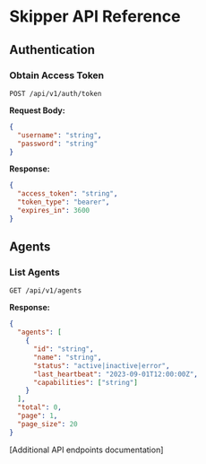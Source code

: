 # Skipper API Reference

## Authentication

### Obtain Access Token

```
POST /api/v1/auth/token
```

**Request Body:**
```json
{
  "username": "string",
  "password": "string"
}
```

**Response:**
```json
{
  "access_token": "string",
  "token_type": "bearer",
  "expires_in": 3600
}
```

## Agents

### List Agents

```
GET /api/v1/agents
```

**Response:**
```json
{
  "agents": [
    {
      "id": "string",
      "name": "string",
      "status": "active|inactive|error",
      "last_heartbeat": "2023-09-01T12:00:00Z",
      "capabilities": ["string"]
    }
  ],
  "total": 0,
  "page": 1,
  "page_size": 20
}
```

[Additional API endpoints documentation]
